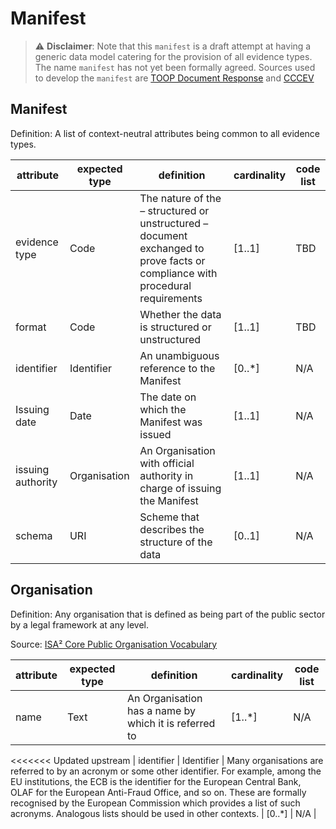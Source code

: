 # Manifest

> :warning: **Disclaimer**: Note that this `manifest` is a draft attempt at having a generic data model catering for the provision of all evidence types. The name `manifest` has not yet been formally agreed. Sources used to develop the `manifest` are [TOOP Document Response](http://wiki.ds.unipi.gr/display/TOOP/TOOP+Response+Syntax+Mapping#TOOPResponseSyntaxMapping-DocumentResponse) and [CCCEV](https://joinup.ec.europa.eu/collection/semantic-interoperability-community-semic/solution/core-criterion-and-core-evidence-vocabulary)

## Manifest
Definition: A list of context-neutral attributes being common to all evidence types. 

|     attribute            |     expected type    |     definition                                                                                                                           |     cardinality    |     code list    |
|--------------------------|----------------------|------------------------------------------------------------------------------------------------------------------------------------------|--------------------|------------------|
|     evidence type        |     Code             |     The nature of the   – structured or unstructured – document exchanged to prove facts or   compliance with procedural requirements    |     [1..1]         |     TBD          |
|     format               |     Code             |     Whether the data   is structured or unstructured                                                                                     |     [1..1]         |     TBD          |
|     identifier           |     Identifier       |     An unambiguous   reference to the Manifest                                                                                           |     [0..*]         |     N/A          |
|     Issuing date         |     Date             |     The date on which   the Manifest was issued                                                                                         |     [1..1]         |     N/A          |
|     issuing authority    |     Organisation     |     An Organisation   with official authority in charge of issuing the Manifest                                                         |     [1..1]         |     N/A          |
|     schema               |     URI              |     Scheme that   describes the structure of the data                                                                                    |     [0..1]         |     N/A          |                                                                                 |     [0..1]         |     N/A          |

## Organisation

Definition: Any organisation that is defined as being part of the public sector by a legal framework at any level.

Source: [ISA² Core Public Organisation Vocabulary](https://joinup.ec.europa.eu/release/core-public-organisation-vocabulary-v100)

|     attribute     |     expected type    |     definition                                                                                                                                                                                                                                                                                                                                                                                      |     cardinality    |     code list    |
|-------------------|----------------------|-----------------------------------------------------------------------------------------------------------------------------------------------------------------------------------------------------------------------------------------------------------------------------------------------------------------------------------------------------------------------------------------------------|--------------------|------------------|
|     name          |     Text             |     An Organisation has   a name by which it is referred to                                                                                                                                                                                                                                                                                                                                         |     [1..*]         |     N/A          |
<<<<<<< Updated upstream
|     identifier    |     Identifier       |     Many   organisations are referred to by an acronym or some other identifier. For   example, among the EU institutions, the ECB is the identifier for the   European Central Bank, OLAF for the European Anti-Fraud Office, and so on.   These are formally recognised by the European Commission which provides a   list of such acronyms. Analogous lists should be used in other contexts.    |     [0..*]         |     N/A          |
